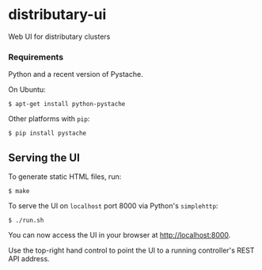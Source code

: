 # distributary-ui
Web UI for distributary clusters

### Requirements
Python and a recent version of Pystache.

On Ubuntu:
```
$ apt-get install python-pystache
```
Other platforms with `pip`:
```
$ pip install pystache
```

## Serving the UI

To generate static HTML files, run:
```
$ make
```

To serve the UI on `localhost` port 8000 via Python's `simplehttp`:
```
$ ./run.sh
```

You can now access the UI in your browser at
[http://localhost:8000](http://localhost:8000).

Use the top-right hand control to point the UI to a running controller's REST
API address.
